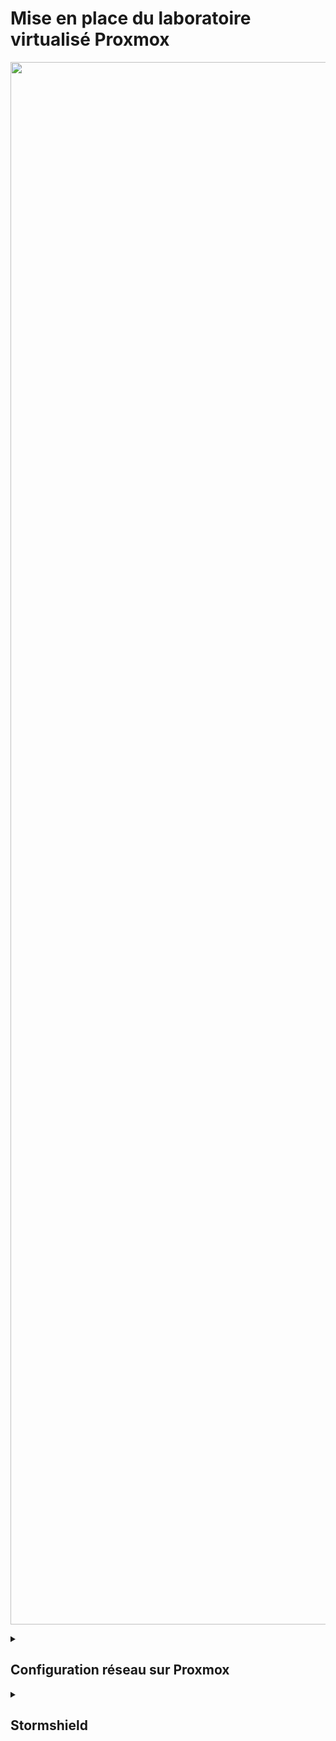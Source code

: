 # Mise en place du laboratoire virtualisé Proxmox
<p align="center">
<img src="https://github.com/user-attachments/assets/b1110e3a-a99e-46e3-85e4-9b8ba662131b" alt="Pictures" width="2500" >
</p>

<details><summary><h2>Configuration réseau sur Proxmox</h2></summary>  

<details><summary><h3>Plan d'adressage</h3></summary>  

| Nom machine                | Adresse IP            | Passerelle       | Commentaire      |
|----------------------------|-----------------------|------------------|------------------|
| **Stormshield-site1**      | 192.168.0.10/24       | 192.168.0.1      | WAN              |
|                            | 192.168.10.10/24      |                  | LAN-SERVEURS     |
|                            | 192.168.11.10/24      |                  | DMZ              |
|                            | 192.168.12.10/24      |                  | LAN-CLIENTS      |
| **Stormshield-site2**      | 192.168.0.11/24       | 192.168.0.1      | WAN              |
|                            | 192.168.13.10/24      |                  | LAN-SERVEURS     |
|                            | 192.168.14.10/24      |                  | DMZ              |
|                            | 192.168.15.10/24      |                  | LAN-CLIENTS      |
| **deb13-server-site1**     | 192.168.10.101/24     | 192.168.10.10    | LAN-SERVEURS     |
| **WinServer-site1**        | 192.168.10.102/24     | 192.168.10.10    | LAN-SERVEURS     |
| **ubuntu-serverDMZ-site1** | 192.168.11.101/24     | 192.168.11.10    | DMZ              |
| **ubuntu-server-site2**    | 192.168.13.101/24     | 192.168.13.10    | LAN-SERVEURS     |
| **ubuntu-client-site1**    | DHCP                  | 192.168.12.10    | LAN-CLIENTS      |

</details>

<details><summary><h3>Mise en place du bridge réseau</h3></summary>

**🎯 Objectif** : Configurer les **bridges réseau** sur le nœud Proxmox **SRV-AIS2** afin de permettre aux machines virtuelles ou conteneurs d'accéder au réseau physique.

<p align="center">
<img src="https://github.com/user-attachments/assets/7ba4b82b-bdb6-4b42-93aa-0b9689ec9d96" alt="Pictures" width="700" >
</p>

#### Étape 1 : Création du bridge

<p align="center">
<img src="https://github.com/user-attachments/assets/8e0fc111-0090-444d-acbc-2cd5a0be7069" alt="Pictures" width="500" >
</p>

1. **Accéder à l’interface Proxmox en mode “Server View”**
   - Dans le menu déroulant situé en haut à gauche de l’interface, sélectionner **`Server View`** pour afficher l’ensemble des datacenters et des nœuds.

2. **Sélectionner le nœud concerné**
   - Dans l’arborescence à gauche, cliquer sur le nœud souhaité (exemple : **`SRV-AIS2`**) pour y appliquer la configuration réseau.

3. **Ouvrir la section “Network”**
   - Dans le menu latéral du nœud, cliquez sur l’onglet "Network" (icône d’interconnexion).

4. **Créer une nouvelle interface réseau**
   - En haut à droite, cliquer sur le bouton **`Create`**.
   - Une liste s’affiche avec les types d’interfaces disponibles.

5. **Choisir “Linux Bridge”**
   - Dans la liste déroulante, sélectionner **`Linux Bridge`** pour commencer la création du pont réseau permettant aux VM/LXC de communiquer avec le réseau physique.


#### Étape 2 : Configuration du bridge

<p align="center">
<img src="https://github.com/user-attachments/assets/7ce5359f-caf7-455e-84d7-5a721b14b750" alt="Pictures" width="700" >
</p>

1. **Nommer le bridge**  
   - Saisissez un nom explicite dans le champ **`Name`** (exemple : `vmbr10`).

2. **Définir le réseau IPv4**  
   - Renseignez l’adresse du réseau dans le champ **`IPv4/CIDR`** (exemple : `192.168.10.0/24`).

3. **Définir les options de démarrage**  
   - Cochez **`Autostart`** pour que le bridge démarre automatiquement avec le système.

4. **Ajouter un commentaire**  
   - Précisez l’usage dans le champ **`Comment`** (exemple : `Réseau LAN Serveurs`).

5. **Valider la création**  
   - Une fois tous les champs remplis, cliquez sur le bouton **`Create`** pour finaliser la création du bridge.
     
6. **Activer la configuration**
   - Cliquez sur **`Apply Configuration`** pour activer le bridge.


</details>
</details>
<details><summary><h2>Stormshield</h2></summary>
  
### Mise en place de Stormshield
### Paramétrage des interfaces réseaux
### Mise en place du Nat
### VPN site à site
### Dhcp server
### Port forwarding

</details>

